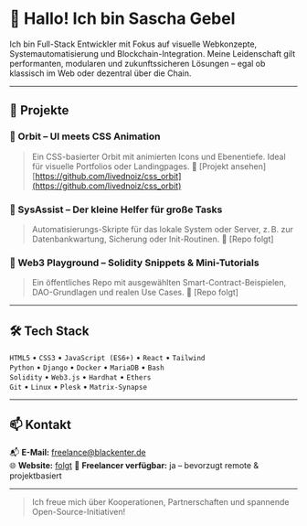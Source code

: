 # 👋 Hallo! Ich bin Sascha Gebel

Ich bin Full-Stack Entwickler mit Fokus auf visuelle Webkonzepte, Systemautomatisierung und Blockchain-Integration. Meine Leidenschaft gilt performanten, modularen und zukunftssicheren Lösungen – egal ob klassisch im Web oder dezentral über die Chain.

---

## 🚀 Projekte

### 🌌 Orbit – UI meets CSS Animation
> Ein CSS-basierter Orbit mit animierten Icons und Ebenentiefe. Ideal für visuelle Portfolios oder Landingpages.
🔗 [Projekt ansehen][https://github.com/livednoiz/css_orbit](https://github.com/livednoiz/css_orbit)

### 🧰 SysAssist – Der kleine Helfer für große Tasks
> Automatisierungs-Skripte für das lokale System oder Server, z. B. zur Datenbankwartung, Sicherung oder Init-Routinen.
🔗 [Repo folgt]

### 🧱 Web3 Playground – Solidity Snippets & Mini-Tutorials
> Ein öffentliches Repo mit ausgewählten Smart-Contract-Beispielen, DAO-Grundlagen und realen Use Cases.
🔗 [Repo folgt]

---

## 🛠️ Tech Stack

`HTML5` • `CSS3` • `JavaScript (ES6+)` • `React` • `Tailwind`  
`Python` • `Django` • `Docker` • `MariaDB` • `Bash`  
`Solidity` • `Web3.js` • `Hardhat` • `Ethers`  
`Git` • `Linux` • `Plesk` • `Matrix-Synapse`

---

## 📫 Kontakt

📬 **E-Mail:** freelance@blackenter.de  
🌐 **Website:** [folgt](https://blackenter.de) 
💼 **Freelancer verfügbar:** ja – bevorzugt remote & projektbasiert

---

> Ich freue mich über Kooperationen, Partnerschaften und spannende Open-Source-Initiativen!
